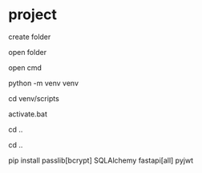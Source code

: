 # project
create folder

open folder

open cmd

python -m venv venv

cd venv/scripts

activate.bat

cd ..

cd ..

pip install passlib[bcrypt] SQLAlchemy fastapi[all] pyjwt
